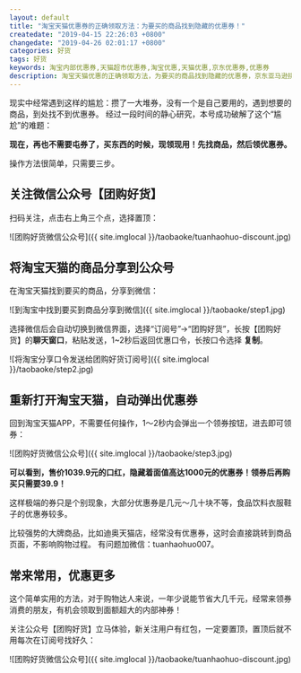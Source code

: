 ```yaml
---
layout: default
title: "淘宝天猫优惠券的正确领取方法：为要买的商品找到隐藏的优惠券！"
createdate: "2019-04-15 22:26:03 +0800"
changedate: "2019-04-26 02:01:17 +0800"
categories: 好货
tags: 好货
keywords: 淘宝内部优惠券,天猫超市优惠券,淘宝优惠,天猫优惠,京东优惠券,优惠券
description: 淘宝天猫优惠的正确领取方法，为要买的商品找到隐藏的优惠券，京东亚马逊拼多多唯品会准备中
---
```


现实中经常遇到这样的尴尬：攒了一大堆券，没有一个是自己要用的，遇到想要的商品，到处找不到优惠券。
经过一段时间的静心研究，本号成功破解了这个“尴尬”的难题：

**现在，再也不需要屯券了，买东西的时候，现领现用！先找商品，然后领优惠券。**

操作方法很简单，只需要三步。

## 关注微信公众号【团购好货】

扫码关注，点击右上角三个点，选择置顶：

![团购好货微信公众号]({{ site.imglocal }}/taobaoke/tuanhaohuo-discount.jpg)

## 将淘宝天猫的商品分享到公众号

在淘宝天猫找到要买的商品，分享到微信：

![到淘宝中找到要买到商品分享到微信]({{ site.imglocal }}/taobaoke/step1.jpg)

选择微信后会自动切换到微信界面，选择“订阅号”->“团购好货”，长按【团购好货】的**聊天窗口**，粘贴发送，1~2秒后返回优惠口令，长按口令选择 **复制**。

![将淘宝分享口令发送给团购好货订阅号]({{ site.imglocal }}/taobaoke/step2.jpg)

## 重新打开淘宝天猫，自动弹出优惠券

回到淘宝天猫APP，不需要任何操作，1～2秒内会弹出一个领券按钮，进去即可领券：

![团购好货微信公众号]({{ site.imglocal }}/taobaoke/step3.jpg)

**可以看到，售价1039.9元的口红，隐藏着面值高达1000元的优惠券！领券后再购买只需要39.9！**

这样极端的券只是个别现象，大部分优惠券是几元～几十块不等，食品饮料衣服鞋子的优惠券较多。

比较强势的大牌商品，比如迪奥天猫店，经常没有优惠券，这时会直接跳转到商品页面，不影响购物过程。
有问题加微信：tuanhaohuo007。

## 常来常用，优惠更多

这个简单实用的方法，对于购物达人来说，一年少说能节省大几千元，经常来领券消费的朋友，有机会领取到面额超大的内部神券！

关注公众号【团购好货】立马体验，新关注用户有红包，一定要置顶，置顶后就不用每次在订阅号找好久：

![团购好货微信公众号]({{ site.imglocal }}/taobaoke/tuanhaohuo-discount.jpg)
